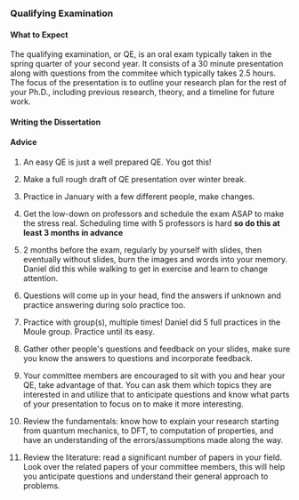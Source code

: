 ### Qualifying Examination

#### What to Expect

The qualifying examination, or QE, is an oral exam typically taken in the spring quarter of your second year.
It consists of a 30 minute presentation along with questions from the commitee which typically takes 2.5 hours.
The focus of the presentation is to outline your research plan for the rest of your Ph.D., including previous research,
theory, and a timeline for future work.

#### Writing the Dissertation

#### Advice

1. An easy QE is just a well prepared QE. You got this!

2. Make a full rough draft of QE presentation over winter break.

3. Practice in January with a few different people, make changes.

4. Get the low-down on professors and schedule the exam ASAP to make the stress real. Scheduling time with 5 professors is hard **so do this at least 3 months in advance** 

5. 2 months before the exam, regularly by yourself with slides, then eventually without slides, burn the images and words into your memory. Daniel did this while walking to get in exercise and learn to change attention. 

6. Questions will come up in your head, find the answers if unknown and practice answering during solo practice too.

7. Practice with group(s), multiple times! Daniel did 5 full practices in the Moule group. Practice until its easy.

8. Gather other people's questions and feedback on your slides, make sure you know the answers to questions and incorporate feedback.

9. Your committee members are encouraged to sit with you and hear your QE, take advantage of that. You can ask them which topics they are interested in and utilize that to anticipate questions and know what parts of your presentation to focus on to make it more interesting.

10. Review the fundamentals: know how to explain your research starting from quantum mechanics, to DFT, to computation of properties, and have an understanding of the errors/assumptions made along the way.

11. Review the literature: read a significant number of papers in your field. Look over the related papers of your committee members, this will help you anticipate questions and understand their general approach to problems.
